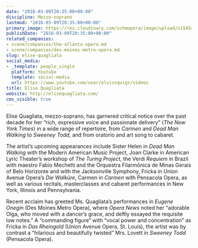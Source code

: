 ```yaml
---
date: "2016-03-09T20:35:00+00:00"
discipline: Mezzo-soprano
lastmod: "2016-03-09T20:35:00+00:00"
primary_image: https://res.cloudinary.com/schmopera/image/upload/v1545409169/media/webhook-uploads/1457555585778/2016-03-09---Elise-Quagliata.jpg.jpg
publishDate: "2016-03-09T20:35:00+00:00"
related_companies:
- scene/companies/the-atlanta-opera.md
- scene/companies/des-moines-metro-opera.md
slug: elise-quagliata
social_media:
- _template: people_single
  platform: Youtube
  template: social-media
  url: https://www.youtube.com/user/elvissquigs/videos
title: Elise Quagliata
website: http://elisequagliata.com/
cms_visible: true
---
```


Elise Quagliata, mezzo-soprano, has garnered critical notice over the past decade for her “rich, expressive voice and passionate delivery” (*The New York Times*) in a wide range of repertoire, from *Carmen* and *Dead Man Walking* to *Sweeney Todd*, and from oratorio and art song to cabaret.

The artist’s upcoming appearances include Sister Helen in *Dead Man Walking* with the Modern American Music Project, Joan Clarke in American Lyric Theater’s workshop of *The Turing Project*, the Verdi *Requiem* in Brazil with maestro Fabio Mechetti and the Orquestra Filarmônica de Minas Gerais of Belo Horizonte and with the Jacksonville Symphony, Fricka in Union Avenue Opera’s *Die Walküre*, Carmen in *Carmen* with Pensacola Opera, as well as various recitals, masterclasses and cabaret performances in New York, Illinois and Pennsylvania.

Recent acclaim has greeted Ms. Quagliata’s performances in *Eugene Onegin* (Des Moines Metro Opera), where *Opera News* noted her “adorable Olga, who moved with a dancer’s grace, and deftly essayed the requisite low notes.”  A “commanding figure” with “vocal power and concentration” as Fricka in *Das Rheingold* (Union Avenue Opera, St. Louis), the artist was by contrast a “hilarious and beautifully twisted” Mrs. Lovett in *Sweeney Todd* (Pensacola Opera).

